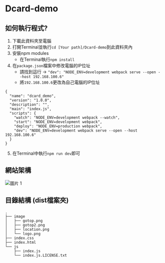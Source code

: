 # Dcard-demo
## 如何執行程式?
1. 下載此資料夾至電腦
2. 打開Terminal並執行`cd [Your path]/Dcard-demo`到此資料夾內
3. 安裝npm modules
    * 在Terminal執行`npm install`
4. 在`package.json`檔案中修改電腦的IP位址
    * 請找到這行 &rarr; `"dev": "NODE_ENV=development webpack serve --open --host 192.168.100.6"`
    * 將`192.168.100.6`更改為自己電腦的IP位址
```json=
{
  "name": "dcard_demo",
  "version": "1.0.0",
  "description": "",
  "main": "index.js",
  "scripts": {
    "watch": "NODE_ENV=development webpack --watch",
    "start": "NODE_ENV=development webpack",
    "deploy": "NODE_ENV=production webpack",
    "dev": "NODE_ENV=development webpack serve --open --host 192.168.100.6"
  }
}
```
5. 在Terminal中執行`npm run dev`即可
## 網站架構
![圖片 1](https://user-images.githubusercontent.com/52899009/113510528-ed5aa480-958d-11eb-9066-7362d3e2afb2.png)
## 目錄結構 (dist檔案夾)
```
.  
├── image  
│   ├── gotop.png  
│   ├── gotop2.png  
│   ├── location.png  
│   └── logo.png  
├── index.css  
├── index.html  
└── js  
    ├── index.js  
    └── index.js.LICENSE.txt  
```
    
    
